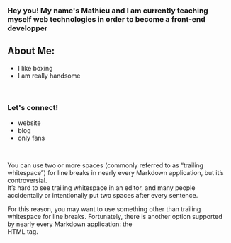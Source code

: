 ### Hey you! My name's Mathieu and I am currently teaching myself web technologies in order to become a front-end developper

## About Me:
- I like boxing
- I am really handsome

<br>

### Let's connect!
- website
- blog
- only fans

<br>

You can use two or more spaces (commonly referred to as “trailing whitespace”) for line breaks in nearly every Markdown application, but it’s controversial.  
It’s hard to see trailing whitespace in an editor, and many people accidentally or intentionally put two spaces after every sentence. 

For this reason, you may want to use something other than trailing whitespace for line breaks. Fortunately, there is another option supported by nearly every Markdown application: the <br> HTML tag.